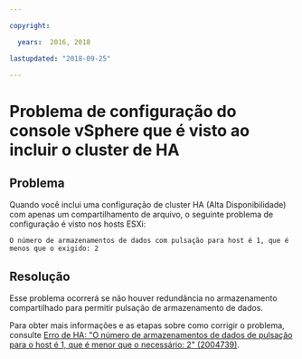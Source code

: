 ```yaml
---

copyright:

  years:  2016, 2018

lastupdated: "2018-09-25"

---
```


# Problema de configuração do console vSphere que é visto ao incluir o cluster de HA

## Problema
Quando você inclui uma configuração de cluster HA (Alta Disponibilidade) com apenas um compartilhamento de arquivo, o seguinte problema de configuração é visto nos hosts ESXi:

`O número de armazenamentos de dados com pulsação para host é 1, que é menos que o exigido: 2`

## Resolução
Esse problema ocorrerá se não houver redundância no armazenamento compartilhado para permitir pulsação de armazenamento de dados.

Para obter mais informações e as etapas sobre como corrigir o problema, consulte [Erro de HA: "O número de armazenamentos de dados de pulsação para o host é 1, que é menor que o necessário: 2" (2004739)](https://kb.vmware.com/selfservice/microsites/search.do?language=en_US&cmd=displayKC&externalId=2004739).
